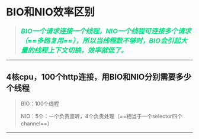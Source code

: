 # BIO和NIO效率区别

> <font color='#02DF82' size = 4>***BIO一个请求连接一个线程，NIO一个线程可连接多个请求（==多路复用==），所以当线程数不够时，BIO会引起大量的线程上下文切换，效率就低了。***</font>

------

## 4核cpu，100个http连接，用BIO和NIO分别需要多少个线程

> BIO：100个线程
>
> NIO：5个：一个负责监听，4个负责处理（==相当于一个selector四个channel==）

------

